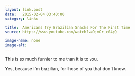 ```yaml
---
layout: link.post
date:   2015-02-04 03:40:00
category: links

title:  Americans Try Brazilian Snacks For The First Time
source: https://www.youtube.com/watch?v=OjmOr_c04qQ

image-name: none 
image-alt:
---
```


This is so much funnier to me than it is to you. 

Yes, because I'm brazilian, for those of you that don't know.
